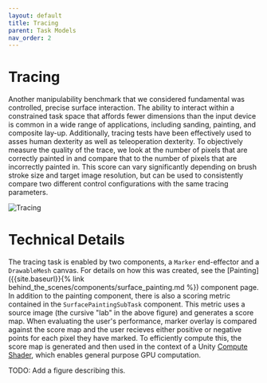 ```yaml
---
layout: default
title: Tracing
parent: Task Models
nav_order: 2
---
```


# Tracing

Another manipulability benchmark that we considered fundamental was controlled, precise surface interaction. The ability to interact within a constrained task space that affords fewer dimensions than the input device is common in a wide range of applications, including sanding, painting, and composite lay-up. Additionally, tracing tests have been effectively used to asses human dexterity as well as teleoperation dexterity. To objectively measure the quality of the trace, we look at the number of pixels that are correctly painted in and compare that to the number of pixels that are incorrectly painted in. This score can vary significantly depending on brush stroke size and target image resolution, but can be used to consistently compare two different control configurations with the same tracing parameters.

![Tracing]({{site.baseurl}}/assets/imgs/Tracing.png)


# Technical Details

The tracing task is enabled by two components, a `Marker` end-effector and a `DrawableMesh` canvas. For details on how this was created, see the [Painting]({{site.baseurl}}{% link behind_the_scenes/components/surface_painting.md %}) component page. In addition to the painting component, there is also a scoring metric contained in the `SurfacePaintingSubTask` component. This metric uses a source image (the cursive "lab" in the above figure) and generates a score map. When evaluating the user's performance, marker overlay is compared against the score map and the user recieves either positive or negative points for each pixel they have marked. To efficiently compute this, the score map is generated and then used in the context of a Unity [Compute Shader](https://docs.unity3d.com/Manual/class-ComputeShader.html), which enables general purpose GPU computation. 


TODO: Add a figure describing this.